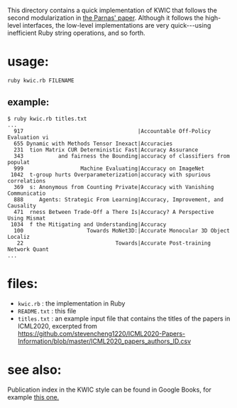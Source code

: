 This directory contains a quick implementation of KWIC that follows the second modularization in [the Parnas' paper](https://dl.acm.org/doi/abs/10.1145/361598.361623).  Although it follows the high-level interfaces, the low-level implementations are very quick---using inefficient Ruby string operations, and so forth.

# usage:
`ruby kwic.rb FILENAME`

## example:
```
$ ruby kwic.rb titles.txt
...
  917                                    |Accountable Off-Policy Evaluation vi
  655 Dynamic with Methods Tensor Inexact|Accuracies
  231  tion Matrix CUR Deterministic Fast|Accuracy Assurance
  343           and fairness the Bounding|accuracy of classifiers from populat
  999                  Machine Evaluating|Accuracy on ImageNet
 1042  t-group hurts Overparameterization|accuracy with spurious correlations
  369  s: Anonymous from Counting Private|Accuracy with Vanishing Communicatio
  888     Agents: Strategic From Learning|Accuracy, Improvement, and Causality
  471  rness Between Trade-Off a There Is|Accuracy? A Perspective Using Mismat
 1034  f the Mitigating and Understanding|Accuracy
  100                    Towards MoNet3D:|Accurate Monocular 3D Object Localiz
   22                             Towards|Accurate Post-training Network Quant
...
```

# files:

- `kwic.rb` : the implementation in Ruby
- `README.txt` : this file
- `titles.txt` : an example input file that contains the titles of the papers in ICML2020, excerpted from https://github.com/stevencheng1220/ICML2020-Papers-Information/blob/master/ICML2020_papers_authors_ID.csv

# see also:

Publication index in the KWIC style can be found in Google Books, for example [this one.](https://books.google.co.jp/books?id=T4YKAAAAMAAJ)


